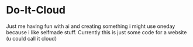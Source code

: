 # Do-It-Cloud
Just me having fun with ai and creating something i might use oneday because i like selfmade stuff. Currently this is just some code for a website (u could call it cloud)
